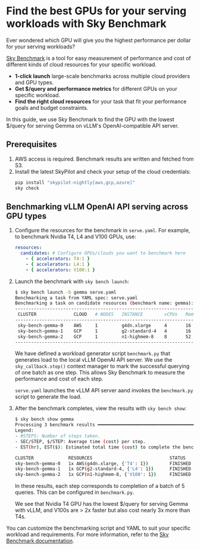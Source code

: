 # Find the best GPUs for your serving workloads with Sky Benchmark

Ever wondered which GPU will give you the highest performance per dollar for your serving workloads?

[Sky Benchmark](https://skypilot.readthedocs.io/en/latest/reference/benchmark/index.html) is a tool for easy measurement of performance and cost of different kinds of cloud resources for your specific workload.

* **1-click launch** large-scale benchmarks across multiple cloud providers and GPU types.
* **Get $/query and performance metrics** for different GPUs on your specific workload.
* **Find the right cloud resources** for your task that fit your performance goals and budget constraints.

In this guide, we use Sky Benchmark to find the GPU with the lowest $/query for serving Gemma on vLLM's OpenAI-compatible API server.

## Prerequisites

1. AWS access is required. Benchmark results are written and fetched from S3.
2. Install the latest SkyPilot and check your setup of the cloud credentials:
    ```bash
    pip install "skypilot-nightly[aws,gcp,azure]"
    sky check
    ```

## Benchmarking vLLM OpenAI API serving across GPU types

1. Configure the resources for the benchmark in `serve.yaml`. For example, to benchmark Nvidia T4, L4 and V100 GPUs, use:
    ```yaml
    resources:
      candidates: # Configure GPUs/clouds you want to benchmark here
        - { accelerators: T4:1 }
        - { accelerators: L4:1 }
        - { accelerators: V100:1 }
    ```

2. Launch the benchmark with `sky bench launch`:
   ```bash
   $ sky bench launch -b gemma serve.yaml
   Benchmarking a task from YAML spec: serve.yaml
   Benchmarking a task on candidate resources (benchmark name: gemma):
   --------------------------------------------------------------------------------------------------------
    CLUSTER              CLOUD   # NODES   INSTANCE        vCPUs   Mem(GB)   ACCELERATORS   PRICE ($/hr)
   --------------------------------------------------------------------------------------------------------
    sky-bench-gemma-0    AWS     1         g4dn.xlarge     4       16        T4:1           0.53
    sky-bench-gemma-1    GCP     1         g2-standard-4   4       16        L4:1           0.70
    sky-bench-gemma-2    GCP     1         n1-highmem-8    8       52        V100:1         2.95
   --------------------------------------------------------------------------------------------------------
   ```
   
   We have defined a workload generator script `benchmark.py` that generates load to the local vLLM OpenAI API server. We use the `sky_callback.step()` context manager to mark the successful querying of one batch as one step. This allows Sky Benchmark to measure the performance and cost of each step. 
   
   `serve.yaml` launches the vLLM API server aand invokes the `benchmark.py` script to generate the load. 

3. After the benchmark completes, view the results with `sky bench show`:

   <!---TODO: we need to look into renaming some of the table titles to fit serving-->
   ```bash
   $ sky bench show gemma
   Processing 3 benchmark results ━━━━━━━━━━━━━━━━━━━━━━━━━━━━━━━━━━━━━━━━ 100% 0:00:00
   Legend:
   - #STEPS: Number of steps taken.
   - SEC/STEP, $/STEP: Average time (cost) per step.
   - EST(hr), EST($): Estimated total time (cost) to complete the benchmark.
   
   CLUSTER             RESOURCES                             STATUS    DURATION  SPENT($)  #STEPS  SEC/STEP  $/STEP    EST(hr)  EST($)
   sky-bench-gemma-0   1x AWS(g4dn.xlarge, {'T4': 1})        FINISHED  48s       0.0071    10      4.5758    0.000669  0.01     0.01
   sky-bench-gemma-1   1x GCP(g2-standard-4, {'L4': 1})      FINISHED  39s       0.0077    10      3.6772    0.000720  0.01     0.01
   sky-bench-gemma-2   1x GCP(n1-highmem-8, {'V100': 1})     FINISHED  22s       0.0188    10      2.0917    0.001716  0.01     0.02
   ```
   
   In these results, each step corresponds to completion of a batch of 5 queries. This can be configured in `benchmark.py`.

   We see that Nvidia T4 GPU has the lowest $/query for serving Gemma with vLLM, and V100s are > 2x faster but also cost nearly 3x more than T4s. 

You can customize the benchmarking script and YAML to suit your specific workload and requirements. For more information, refer to the [Sky Benchmark documentation](https://skypilot.readthedocs.io/en/latest/reference/benchmark/index.html).
